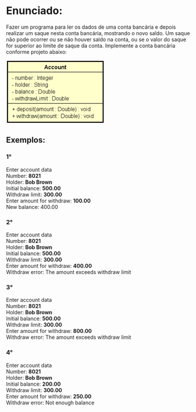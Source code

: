 # Enunciado:
Fazer um programa para ler os dados de uma conta bancária e depois realizar um
saque nesta conta bancária, mostrando o novo saldo. Um saque não pode ocorrer
ou se não houver saldo na conta, ou se o valor do saque for superior ao limite de
saque da conta. Implemente a conta bancária conforme projeto abaixo:

![uml](uml.png)

## Exemplos:
### 1°
Enter account data  
Number: **8021**  
Holder: **Bob Brown**  
Initial balance: **500.00**  
Withdraw limit: **300.00**  
Enter amount for withdraw: **100.00**  
New balance: 400.00  
### 2°
Enter account data  
Number: **8021**  
Holder: **Bob Brown**  
Initial balance: **500.00**  
Withdraw limit: **300.00**  
Enter amount for withdraw: **400.00**  
Withdraw error: The amount exceeds withdraw limit  
### 3°
Enter account data  
Number: **8021**  
Holder: **Bob Brown**  
Initial balance: **500.00**  
Withdraw limit: **300.00**  
Enter amount for withdraw: **800.00**  
Withdraw error: The amount exceeds withdraw limit  
### 4°
Enter account data  
Number: **8021**  
Holder: **Bob Brown**  
Initial balance: **200.00**  
Withdraw limit: **300.00**  
Enter amount for withdraw: **250.00**  
Withdraw error: Not enough balance  